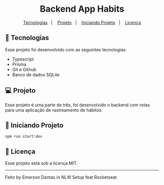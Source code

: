 <h1 align="center"> Backend App Habits </h1>

<p align="center">
  <a href="#-tecnologias">Tecnologias</a>&nbsp;&nbsp;&nbsp;|&nbsp;&nbsp;&nbsp;
  <a href="#-projeto">Projeto</a>&nbsp;&nbsp;&nbsp;|&nbsp;&nbsp;&nbsp;
  <a href="#-layout">Iniciando Projeto</a>&nbsp;&nbsp;&nbsp;|&nbsp;&nbsp;&nbsp;
  <a href="#memo-licença">Licença</a>
</p>

## 🚀 Tecnologias

Esse projeto foi desenvolvido com as seguintes tecnologias:

- Typescript
- Prisma
- Git e Github
- Banco de dados SQLite

## 💻 Projeto

Esse projeto é uma parte de três, foi desenvolvido o backend com rotas para uma aplicação de rastreamento de hábitos.

## 🔖 Iniciando Projeto

```
npm run start:dev
```

## :memo: Licença

Esse projeto está sob a licença MIT.

---

Feito by Emerson Dantas in NLW Setup feat Rocketseat
